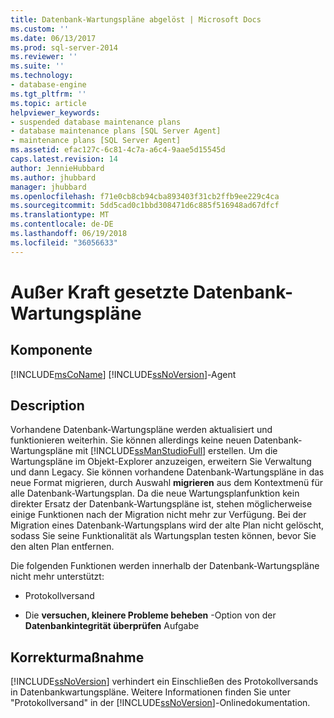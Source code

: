 ```yaml
---
title: Datenbank-Wartungspläne abgelöst | Microsoft Docs
ms.custom: ''
ms.date: 06/13/2017
ms.prod: sql-server-2014
ms.reviewer: ''
ms.suite: ''
ms.technology:
- database-engine
ms.tgt_pltfrm: ''
ms.topic: article
helpviewer_keywords:
- suspended database maintenance plans
- database maintenance plans [SQL Server Agent]
- maintenance plans [SQL Server Agent]
ms.assetid: efac127c-6c81-4c7a-a6c4-9aae5d15545d
caps.latest.revision: 14
author: JennieHubbard
ms.author: jhubbard
manager: jhubbard
ms.openlocfilehash: f71e0cb8cb94cba893403f31cb2ffb9ee229c4ca
ms.sourcegitcommit: 5dd5cad0c1bbd308471d6c885f516948ad67dfcf
ms.translationtype: MT
ms.contentlocale: de-DE
ms.lasthandoff: 06/19/2018
ms.locfileid: "36056633"
---
```

# <a name="database-maintenance-plans-superseded"></a>Außer Kraft gesetzte Datenbank-Wartungspläne
    
## <a name="component"></a>Komponente  
 [!INCLUDE[msCoName](../../includes/msconame-md.md)] [!INCLUDE[ssNoVersion](../../includes/ssnoversion-md.md)]-Agent  
  
## <a name="description"></a>Description  
 Vorhandene Datenbank-Wartungspläne werden aktualisiert und funktionieren weiterhin. Sie können allerdings keine neuen Datenbank-Wartungspläne mit [!INCLUDE[ssManStudioFull](../../includes/ssmanstudiofull-md.md)] erstellen. Um die Wartungspläne im Objekt-Explorer anzuzeigen, erweitern Sie Verwaltung und dann Legacy. Sie können vorhandene Datenbank-Wartungspläne in das neue Format migrieren, durch Auswahl **migrieren** aus dem Kontextmenü für alle Datenbank-Wartungsplan. Da die neue Wartungsplanfunktion kein direkter Ersatz der Datenbank-Wartungspläne ist, stehen möglicherweise einige Funktionen nach der Migration nicht mehr zur Verfügung. Bei der Migration eines Datenbank-Wartungsplans wird der alte Plan nicht gelöscht, sodass Sie seine Funktionalität als Wartungsplan testen können, bevor Sie den alten Plan entfernen.  
  
 Die folgenden Funktionen werden innerhalb der Datenbank-Wartungspläne nicht mehr unterstützt:  
  
-   Protokollversand  
  
-   Die **versuchen, kleinere Probleme beheben** -Option von der **Datenbankintegrität überprüfen** Aufgabe  
  
## <a name="corrective-action"></a>Korrekturmaßnahme  
 [!INCLUDE[ssNoVersion](../../includes/ssnoversion-md.md)] verhindert ein Einschließen des Protokollversands in Datenbankwartungspläne. Weitere Informationen finden Sie unter "Protokollversand" in der [!INCLUDE[ssNoVersion](../../includes/ssnoversion-md.md)]-Onlinedokumentation.  
  
  